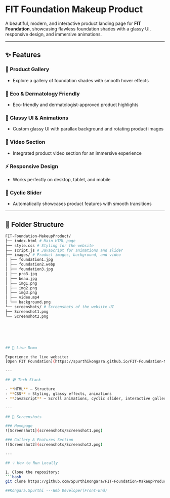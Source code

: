 # FIT Foundation Makeup Product

A beautiful, modern, and interactive product landing page for **FIT Foundation**, showcasing flawless foundation shades with a glassy UI, responsive design, and immersive animations.

---

## ✨ Features

### 💄 Product Gallery
- Explore a gallery of foundation shades with smooth hover effects

### 🌿 Eco & Dermatology Friendly
- Eco-friendly and dermatologist-approved product highlights

### 🎨 Glassy UI & Animations
- Custom glassy UI with parallax background and rotating product images

### 🎥 Video Section
- Integrated product video section for an immersive experience

### ⚡ Responsive Design
- Works perfectly on desktop, tablet, and mobile

### 🔄 Cyclic Slider
- Automatically showcases product features with smooth transitions

---

## 📂 Folder Structure
```bash
FIT-Foundation-MakeupProduct/
├── index.html # Main HTML page
├── style.css # Styling for the website
├── script.js # JavaScript for animations and slider
├── images/ # Product images, background, and video
│ ├── foundation1.jpg
│ ├── foundation2.webp
│ ├── foundation3.jpg
│ ├── pro3.jpg
│ ├── beau.jpg
│ ├── img1.png
│ ├── img2.png
│ ├── img3.png
│ ├── video.mp4
│ └── background.png
└── screenshots/ # Screenshots of the website UI
├── Screenshot1.png
└── Screenshot2.png






## 🚀 Live Demo

Experience the live website:  
[Open FIT Foundation](https://spurthikongara.github.io/FIT-Foundation-MakeupProduct/)

---

## 🛠️ Tech Stack

- **HTML** – Structure  
- **CSS** – Styling, glassy effects, animations  
- **JavaScript** – Scroll animations, cyclic slider, interactive gallery  

---

## 📸 Screenshots

### Homepage
![Screenshot1](screenshots/Screenshot1.png)  

### Gallery & Features Section
![Screenshot2](screenshots/Screenshot2.png)  

---

## 💡 How to Run Locally

1. Clone the repository:  
```bash
git clone https://github.com/SpurthiKongara/FIT-Foundation-MakeupProduct.git

##Kongara.Spurthi ---Web Developer(Front-End)
